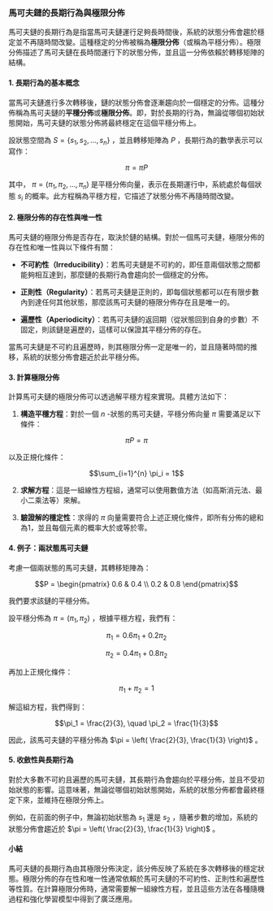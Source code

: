 ### 馬可夫鏈的長期行為與極限分佈

馬可夫鏈的長期行為是指當馬可夫鏈運行足夠長時間後，系統的狀態分佈會趨於穩定並不再隨時間改變。這種穩定的分佈被稱為**極限分佈**（或稱為平穩分佈）。極限分佈描述了馬可夫鏈在長時間運行下的狀態分佈，並且這一分佈依賴於轉移矩陣的結構。

#### 1. **長期行為的基本概念**

當馬可夫鏈進行多次轉移後，鏈的狀態分佈會逐漸趨向於一個穩定的分佈。這種分佈稱為馬可夫鏈的**平穩分佈**或**極限分佈**。即，對於長期的行為，無論從哪個初始狀態開始，馬可夫鏈的狀態分佈將最終穩定在這個平穩分佈上。

設狀態空間為  $`S = \{ s_1, s_2, \dots, s_n \}`$ ，並且轉移矩陣為  $`P`$ ，長期行為的數學表示可以寫作：


```math
\pi = \pi P
```


其中， $`\pi = (\pi_1, \pi_2, \dots, \pi_n)`$  是平穩分佈向量，表示在長期運行中，系統處於每個狀態  $`s_i`$  的概率。此方程稱為平穩方程，它描述了狀態分佈不再隨時間改變。

#### 2. **極限分佈的存在性與唯一性**

馬可夫鏈的極限分佈是否存在，取決於鏈的結構。對於一個馬可夫鏈，極限分佈的存在性和唯一性與以下條件有關：

- **不可約性（Irreducibility）**：若馬可夫鏈是不可約的，即任意兩個狀態之間都能夠相互達到，那麼鏈的長期行為會趨向於一個穩定的分佈。
  
- **正則性（Regularity）**：若馬可夫鏈是正則的，即每個狀態都可以在有限步數內到達任何其他狀態，那麼該馬可夫鏈的極限分佈存在且是唯一的。

- **遍歷性（Aperiodicity）**：若馬可夫鏈的返回期（從狀態回到自身的步數）不固定，則該鏈是遍歷的，這樣可以保證其平穩分佈的存在。

當馬可夫鏈是不可約且遍歷時，則其極限分佈一定是唯一的，並且隨著時間的推移，系統的狀態分佈會趨近於此平穩分佈。

#### 3. **計算極限分佈**

計算馬可夫鏈的極限分佈可以透過解平穩方程來實現。具體方法如下：

1. **構造平穩方程**：對於一個  $`n`$ -狀態的馬可夫鏈，平穩分佈向量  $`\pi`$  需要滿足以下條件：


```math
\pi P = \pi
```


以及正規化條件：


```math
\sum_{i=1}^{n} \pi_i = 1
```


2. **求解方程**：這是一組線性方程組，通常可以使用數值方法（如高斯消元法、最小二乘法等）來解。

3. **驗證解的穩定性**：求得的  $`\pi`$  向量需要符合上述正規化條件，即所有分佈的總和為1，並且每個元素的概率大於或等於零。

#### 4. **例子：兩狀態馬可夫鏈**

考慮一個兩狀態的馬可夫鏈，其轉移矩陣為：


```math
P = \begin{pmatrix}
0.6 & 0.4 \\
0.2 & 0.8
\end{pmatrix}
```


我們要求該鏈的平穩分佈。

設平穩分佈為  $`\pi = (\pi_1, \pi_2)`$ ，根據平穩方程，我們有：


```math
\pi_1 = 0.6\pi_1 + 0.2\pi_2
```



```math
\pi_2 = 0.4\pi_1 + 0.8\pi_2
```


再加上正規化條件：


```math
\pi_1 + \pi_2 = 1
```


解這組方程，我們得到：


```math
\pi_1 = \frac{2}{3}, \quad \pi_2 = \frac{1}{3}
```


因此，該馬可夫鏈的平穩分佈為  $`\pi = \left( \frac{2}{3}, \frac{1}{3} \right)`$ 。

#### 5. **收斂性與長期行為**

對於大多數不可約且遍歷的馬可夫鏈，其長期行為會趨向於平穩分佈，並且不受初始狀態的影響。這意味著，無論從哪個初始狀態開始，系統的狀態分佈都會最終穩定下來，並維持在極限分佈上。

例如，在前面的例子中，無論初始狀態為  $`s_1`$  還是  $`s_2`$ ，隨著步數的增加，系統的狀態分佈會趨近於  $`\pi = \left( \frac{2}{3}, \frac{1}{3} \right)`$ 。

#### 小結

馬可夫鏈的長期行為由其極限分佈決定，該分佈反映了系統在多次轉移後的穩定狀態。極限分佈的存在性和唯一性通常依賴於馬可夫鏈的不可約性、正則性和遍歷性等性質。在計算極限分佈時，通常需要解一組線性方程，並且這些方法在各種隨機過程和強化學習模型中得到了廣泛應用。